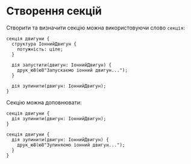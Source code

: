 # Створення секцій

Створити та визначити секцію можна використовуючи слово `секція`:

```ціль
секція двигуни {
  структура ІоннийДвигун {
    потужність: ціле;
  }
  
  дія запустити(двигун: ІоннийДвигун) {
    друк_ю8(ю8"Запускаємо іонний двигун...");
  }
  
  дія зупинити(двигун: ІоннийДвигун);
}
```

Секцію можна доповнювати:

```ціль
секція двигуни {
  дія зупинити(двигун: ІоннийДвигун);
}

секція двигуни {
  дія зупинити(двигун: ІоннийДвигун) {
    друк_ю8(ю8"Зупиняємо іонний двигун...");
  }
}
```